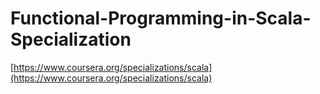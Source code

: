 # Functional-Programming-in-Scala-Specialization
[https://www.coursera.org/specializations/scala](https://www.coursera.org/specializations/scala)
